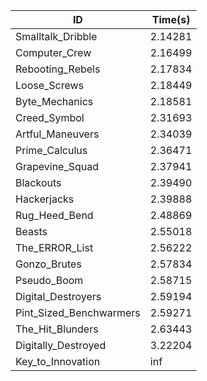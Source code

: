 |ID|Time(s)|
|-|-|
|Smalltalk_Dribble|2.14281|
|Computer_Crew|2.16499|
|Rebooting_Rebels|2.17834|
|Loose_Screws|2.18449|
|Byte_Mechanics|2.18581|
|Creed_Symbol|2.31693|
|Artful_Maneuvers|2.34039|
|Prime_Calculus|2.36471|
|Grapevine_Squad|2.37941|
|Blackouts|2.39490|
|Hackerjacks|2.39888|
|Rug_Heed_Bend|2.48869|
|Beasts|2.55018|
|The_ERROR_List|2.56222|
|Gonzo_Brutes|2.57834|
|Pseudo_Boom|2.58715|
|Digital_Destroyers|2.59194|
|Pint_Sized_Benchwarmers|2.59271|
|The_Hit_Blunders|2.63443|
|Digitally_Destroyed|3.22204|
|Key_to_Innovation|inf|
